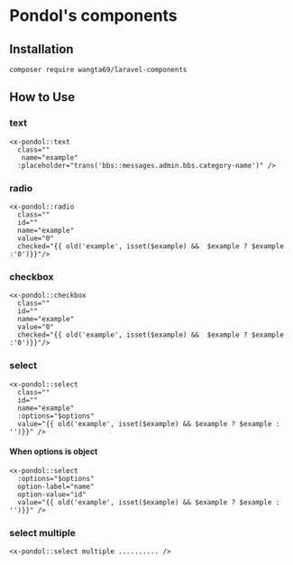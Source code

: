 # Pondol's components

## Installation
```
composer require wangta69/laravel-components
```

## How to Use

### text
```
<x-pondol::text 
  class="" 
   name="example"
  :placeholder="trans('bbs::messages.admin.bbs.category-name')" />
```

### radio
```
<x-pondol::radio 
  class="" 
  id=""
  name="example" 
  value="0" 
  checked="{{ old('example', isset($example) &&  $example ? $example :'0')}}"/>
```

### checkbox
```
<x-pondol::checkbox 
  class="" 
  id=""
  name="example" 
  value="0" 
  checked="{{ old('example', isset($example) &&  $example ? $example :'0')}}"/>
```
### select
```
<x-pondol::select 
  class="" 
  id="" 
  name="example" 
  :options="$options" 
  value="{{ old('example', isset($example) && $example ? $example : '')}}" />
```
#### When options is object
```
<x-pondol::select 
  :options="$options" 
  option-label="name" 
  option-value="id"
  value="{{ old('example', isset($example) && $example ? $example : '')}}" />
```

### select multiple
```
<x-pondol::select multiple .......... />
```

